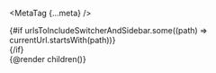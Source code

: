 <script>
  import '../app.pcss';
  import { page } from '$app/stores';
  import {
    Footer,
    MetaTag,
    OnThisPage,
    extract,
    Sidebar,
    removeHyphensAndCapitalize
  } from 'runes-webkit';
  import Nav from './utils/Nav.svelte';
  let { children } = $props();
  let currentUrl = $state($page.url.pathname);
  $effect(() => {
    currentUrl = $page.url.pathname;
  });
  const lis = [
    { name: 'Guide', href: '/guide/svelte-4/getting-started' },
    { name: 'Icons', href: '/icons' },
    { name: 'Icon sets', href: 'https://svelte-svg-icons.codewithshin.com/' }
  ];
  const brand = {
    name: 'codewithshin.com',
    href: 'https://codewithshin.com'
  };
  const urlsToIncludeSwitcherAndSidebar = ['/guide/', '/guide2/', '/how-to-use'];
  const siteName = removeHyphensAndCapitalize(__NAME__);
  const twitterUrl = 'https://twitter.com/shinokada';
  const githubUrl = `https://github.com/shinokada/${__NAME__}`;
  const meta = {
    description:
      'A collection of reusable Svelte components for building icon-based user interfaces in web applications.',
    keywords: 'Svelte 5, Runes, SvelteKit, UI, icons'
  };
</script>

<MetaTag {...meta} />
<Nav
  {lis}
  {siteName}
  {twitterUrl}
  {githubUrl}
  urlsToIncludeSwitcher={urlsToIncludeSwitcherAndSidebar}
/>
<div class="lg:flex">
  {#if urlsToIncludeSwitcherAndSidebar.some((path) => currentUrl.startsWith(path))}
    <Sidebar />
    <div class="relative">
      <OnThisPage {extract} headingSelector="#mainContent > :where(h2, h3)" />
    </div>
  {/if}
  <div class="relative h-full w-full overflow-y-auto px-8">
    {@render children()}
    <Footer {brand} {lis} ulClass="dark_bg_theme" />
  </div>
</div>
